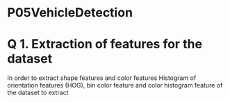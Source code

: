 # P05VehicleDetection

# Q 1. Extraction of features for the dataset
In order to extract shape features and color features
Histogram of orientation features (HOG), bin color feature and color histogram feature of the dataset to extract 

